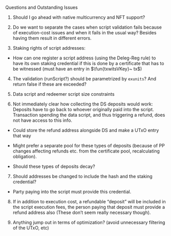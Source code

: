 Questions and Outstanding Issues


1. Should I go ahead with native multicurrency and NFT support?

2. Do we want to separate the cases when script validation fails because
of execution-cost issues and when it fails in the usual way? Besides
having them result in different errors.

3. Staking rights of script addresses:

- How can one register a script address (using the Deleg-Reg rule)
to have its own staking credential if this is done by a certificate
that has to be witnessed (must have an entry in $\fun{txwitsVKey}~ tx$)

4. The validation (runScript?) should be parametrized by `exunits`? 
And return false if these are exceeded?

5. Data script and redeemer script size constraints

6. Not immediately clear how collecting the DS deposits would work:
Deposits have to go back to whoever originally paid into the script.
Transaction spending the data script, and thus triggering a refund,
does not have access to this info.

- Could store the refund address alongside DS and make a UTxO entry
that way

- Might prefer a separate pool for these types of deposits (because of
PP changes affecting refunds etc. from the certificate pool, recalculating
obligation).

- Should these types of deposits decay?

7. Should addresses be changed to include the hash and the
staking credential?

- Party paying into the script must provide this credential.

8. If in addition to execution cost, a refundable “deposit” will be included
in the script execution fees,
the person paying that deposit must provide a refund address also
(These don’t seem really necessary though).

9. Anything jump out in terms of optimization? (avoid unnecessary filtering of the UTxO, etc)

